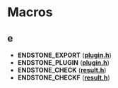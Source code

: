 
# Macros



## e

* **ENDSTONE\_EXPORT** ([**plugin.h**](plugin_8h.md))
* **ENDSTONE\_PLUGIN** ([**plugin.h**](plugin_8h.md))
* **ENDSTONE\_CHECK** ([**result.h**](result_8h.md))
* **ENDSTONE\_CHECKF** ([**result.h**](result_8h.md))





